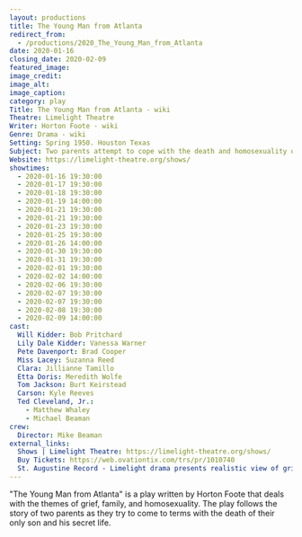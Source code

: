 ```yaml
---
layout: productions
title: The Young Man from Atlanta
redirect_from:
  - /productions/2020_The_Young_Man_from_Atlanta
date: 2020-01-16
closing_date: 2020-02-09
featured_image: 
image_credit: 
image_alt:
image_caption:
category: play
Title: The Young Man from Atlanta - wiki
Theatre: Limelight Theatre
Writer: Horton Foote - wiki
Genre: Drama - wiki
Setting: Spring 1950. Houston Texas
Subject: Two parents attempt to cope with the death and homosexuality of their only son
Website: https://limelight-theatre.org/shows/
showtimes: 
  - 2020-01-16 19:30:00
  - 2020-01-17 19:30:00
  - 2020-01-18 19:30:00
  - 2020-01-19 14:00:00
  - 2020-01-21 19:30:00
  - 2020-01-21 19:30:00
  - 2020-01-23 19:30:00
  - 2020-01-25 19:30:00
  - 2020-01-26 14:00:00
  - 2020-01-30 19:30:00
  - 2020-01-31 19:30:00
  - 2020-02-01 19:30:00
  - 2020-02-02 14:00:00
  - 2020-02-06 19:30:00
  - 2020-02-07 19:30:00
  - 2020-02-07 19:30:00
  - 2020-02-08 19:30:00
  - 2020-02-09 14:00:00
cast:
  Will Kidder: Bob Pritchard
  Lily Dale Kidder: Vanessa Warner
  Pete Davenport: Brad Cooper
  Miss Lacey: Suzanna Reed
  Clara: Jillianne Tamillo
  Etta Doris: Meredith Wolfe
  Tom Jackson: Burt Keirstead
  Carson: Kyle Reeves
  Ted Cleveland, Jr.: 
    - Matthew Whaley
    - Michael Beaman
crew:
  Director: Mike Beaman
external_links:
  Shows | Limelight Theatre: https://limelight-theatre.org/shows/
  Buy Tickets: https://web.ovationtix.com/trs/pr/1010740
  St. Augustine Record - Limelight drama presents realistic view of grief recovery: https://www.staugustine.com/entertainment/20200117/limelight-drama-presents-realistic-view-of-grief-recovery
---
```

"The Young Man from Atlanta" is a play written by Horton Foote that deals with the themes of grief, family, and homosexuality. The play follows the story of two parents as they try to come to terms with the death of their only son and his secret life. 